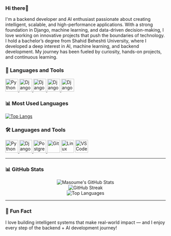 ### Hi there👋

I'm a backend developer and AI enthusiast passionate about creating intelligent, scalable, and high-performance applications. With a strong foundation in Django, machine learning, and data-driven decision-making, I love working on innovative projects that push the boundaries of technology.
I hold a bachelor’s degree from Shahid Beheshti University, where I developed a deep interest in AI, machine learning, and backend development. My journey has been fueled by curiosity, hands-on projects, and continuous learning.

### 🧰 Languages and Tools

<p align="left">
  <a href="https://github.com/masoume-pasebani/Game-design_final_project" target="_blank">
    <img src="https://cdn.jsdelivr.net/gh/devicons/devicon/icons/python/python-original.svg" alt="Python" width="40" height="40"/>
  </a>
  <a href="https://github.com/masoume-pasebani/Generating-OCEL-from-CPN-files" target="_blank">
    <img src="https://cdn.jsdelivr.net/gh/devicons/devicon/icons/django/django-plain.svg" alt="Django" width="40" height="40"/>
  </a>
  <a href="https://github.com/masoume-pasebani/ML_NLP_project" target="_blank">
    <img src="https://cdn.jsdelivr.net/gh/devicons/devicon@latest/icons/jupyter/jupyter-original-wordmark.svg" alt="Django" width="40" height="40"/>
  </a>
  <a href="https://github.com/masoume-pasebani/SBU_gram" target="_blank">
    <img src="https://cdn.jsdelivr.net/gh/devicons/devicon@latest/icons/java/java-original-wordmark.svg" alt="Django" width="40" height="40"/>
          
  <a href="https://github.com/masoume-pasebani/project_of_roshan_company" target="_blank">
    <img src="https://cdn.jsdelivr.net/gh/devicons/devicon/icons/django/django-plain.svg" alt="Django" width="40" height="40"/>
  </a>
</p>


### 📊 Most Used Languages

[![Top Langs](https://github-readme-stats.vercel.app/api/top-langs/?username=masoume-pasebani&layout=compact&langs_count=6&theme=radical)](https://github.com/anuraghazra/github-readme-stats)



### 🛠️ Languages and Tools

<p align="left">
  <a href="https://github.com/masoume123/persian-asr-project">
    <img src="https://cdn.jsdelivr.net/gh/devicons/devicon/icons/python/python-original.svg" width="40" height="40" alt="Python"/>
  </a>
  <a href="https://github.com/masoume123/django-ai-backend">
    <img src="https://cdn.jsdelivr.net/gh/devicons/devicon/icons/django/django-plain.svg" width="40" height="40" alt="Django"/>
  </a>
  <a href="https://github.com/masoume123/sql-api">
    <img src="https://cdn.jsdelivr.net/gh/devicons/devicon/icons/postgresql/postgresql-original.svg" width="40" height="40" alt="PostgreSQL"/>
  </a>
  <img src="https://cdn.jsdelivr.net/gh/devicons/devicon/icons/git/git-original.svg" width="40" height="40" alt="Git"/>
  <img src="https://cdn.jsdelivr.net/gh/devicons/devicon/icons/linux/linux-original.svg" width="40" height="40" alt="Linux"/>
  <img src="https://cdn.jsdelivr.net/gh/devicons/devicon/icons/vscode/vscode-original.svg" width="40" height="40" alt="VS Code"/>
</p>

---

### 📊 GitHub Stats

<p align="center">
  <img src="https://github-readme-stats.vercel.app/api?username=masoume123&show_icons=true&theme=radical" alt="Masoume's GitHub Stats"/>
  <br>
  <img src="https://github-readme-streak-stats.herokuapp.com/?user=masoume123&theme=radical" alt="GitHub Streak"/>
  <br>
  <img src="https://github-readme-stats.vercel.app/api/top-langs/?username=masoume123&layout=compact&langs_count=6&theme=radical" alt="Top Languages"/>
</p>

---

### 🚀 Fun Fact

I love building intelligent systems that make real-world impact — and I enjoy every step of the backend + AI development journey!
